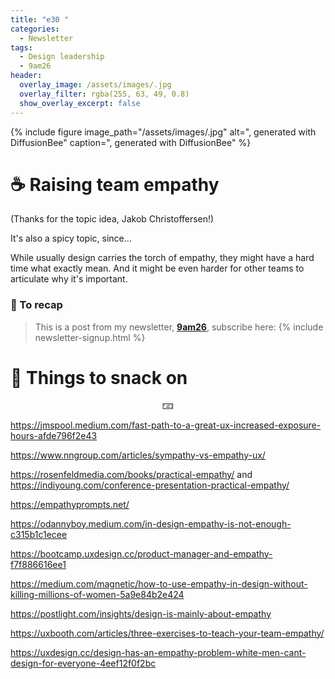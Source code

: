 ```yaml
---
title: "e30 "
categories:
  - Newsletter
tags:
  - Design leadership
  - 9am26
header:
  overlay_image: /assets/images/.jpg
  overlay_filter: rgba(255, 63, 49, 0.8)
  show_overlay_excerpt: false
---
```


{% include figure image_path="/assets/images/.jpg" alt=", generated with DiffusionBee" caption=", generated with DiffusionBee" %}

# ☕ Raising team empathy

(Thanks for the topic idea, Jakob Christoffersen!)

It's also a spicy topic, since… 

While usually design carries the torch of empathy, they might have a hard time what exactly mean. And it might be even harder for other teams to articulate why it's important.

### 🥤 To recap

> This is a post from my newsletter, **[9am26](https://polgarp.com/categories/newsletter/)**, subscribe here:
> {% include newsletter-signup.html %}

# 🍪 Things to snack on

<p style="text-align: center;">🁃</p>


https://jmspool.medium.com/fast-path-to-a-great-ux-increased-exposure-hours-afde796f2e43

https://www.nngroup.com/articles/sympathy-vs-empathy-ux/


https://rosenfeldmedia.com/books/practical-empathy/ and https://indiyoung.com/conference-presentation-practical-empathy/

https://empathyprompts.net/

https://odannyboy.medium.com/in-design-empathy-is-not-enough-c315b1c1ecee

https://bootcamp.uxdesign.cc/product-manager-and-empathy-f7f886616ee1

https://medium.com/magnetic/how-to-use-empathy-in-design-without-killing-millions-of-women-5a9e84b2e424

https://postlight.com/insights/design-is-mainly-about-empathy

https://uxbooth.com/articles/three-exercises-to-teach-your-team-empathy/

https://uxdesign.cc/design-has-an-empathy-problem-white-men-cant-design-for-everyone-4eef12f0f2bc




